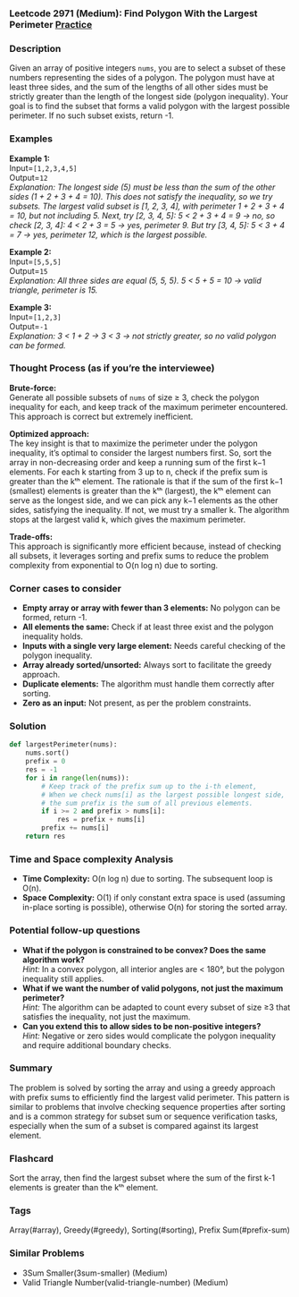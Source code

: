 ### Leetcode 2971 (Medium): Find Polygon With the Largest Perimeter [Practice](https://leetcode.com/problems/find-polygon-with-the-largest-perimeter)

### Description  
Given an array of positive integers `nums`, you are to select a subset of these numbers representing the sides of a polygon. The polygon must have at least three sides, and the sum of the lengths of all other sides must be strictly greater than the length of the longest side (polygon inequality). Your goal is to find the subset that forms a valid polygon with the largest possible perimeter. If no such subset exists, return -1.

### Examples  

**Example 1:**  
Input=`[1,2,3,4,5]`  
Output=`12`  
*Explanation: The longest side (5) must be less than the sum of the other sides (1 + 2 + 3 + 4 = 10). This does not satisfy the inequality, so we try subsets. The largest valid subset is [1, 2, 3, 4], with perimeter 1 + 2 + 3 + 4 = 10, but not including 5. Next, try [2, 3, 4, 5]: 5 < 2 + 3 + 4 = 9 → no, so check [2, 3, 4]: 4 < 2 + 3 = 5 → yes, perimeter 9. But try [3, 4, 5]: 5 < 3 + 4 = 7 → yes, perimeter 12, which is the largest possible.*

**Example 2:**  
Input=`[5,5,5]`  
Output=`15`  
*Explanation: All three sides are equal (5, 5, 5). 5 < 5 + 5 = 10 → valid triangle, perimeter is 15.*

**Example 3:**  
Input=`[1,2,3]`  
Output=`-1`  
*Explanation: 3 < 1 + 2 → 3 < 3 → not strictly greater, so no valid polygon can be formed.*

### Thought Process (as if you’re the interviewee)  
**Brute-force:**  
Generate all possible subsets of `nums` of size ≥ 3, check the polygon inequality for each, and keep track of the maximum perimeter encountered. This approach is correct but extremely inefficient.

**Optimized approach:**  
The key insight is that to maximize the perimeter under the polygon inequality, it’s optimal to consider the largest numbers first. So, sort the array in non-decreasing order and keep a running sum of the first k−1 elements. For each k starting from 3 up to n, check if the prefix sum is greater than the kᵗʰ element. The rationale is that if the sum of the first k−1 (smallest) elements is greater than the kᵗʰ (largest), the kᵗʰ element can serve as the longest side, and we can pick any k−1 elements as the other sides, satisfying the inequality. If not, we must try a smaller k. The algorithm stops at the largest valid k, which gives the maximum perimeter.

**Trade-offs:**  
This approach is significantly more efficient because, instead of checking all subsets, it leverages sorting and prefix sums to reduce the problem complexity from exponential to O(n log n) due to sorting.

### Corner cases to consider  
- **Empty array or array with fewer than 3 elements:** No polygon can be formed, return -1.
- **All elements the same:** Check if at least three exist and the polygon inequality holds.
- **Inputs with a single very large element:** Needs careful checking of the polygon inequality.
- **Array already sorted/unsorted:** Always sort to facilitate the greedy approach.
- **Duplicate elements:** The algorithm must handle them correctly after sorting.
- **Zero as an input:** Not present, as per the problem constraints.

### Solution

```python
def largestPerimeter(nums):
    nums.sort()
    prefix = 0
    res = -1
    for i in range(len(nums)):
        # Keep track of the prefix sum up to the i-th element,
        # When we check nums[i] as the largest possible longest side,
        # the sum prefix is the sum of all previous elements.
        if i >= 2 and prefix > nums[i]:
            res = prefix + nums[i]
        prefix += nums[i]
    return res
```

### Time and Space complexity Analysis  

- **Time Complexity:** O(n log n) due to sorting. The subsequent loop is O(n).
- **Space Complexity:** O(1) if only constant extra space is used (assuming in-place sorting is possible), otherwise O(n) for storing the sorted array.

### Potential follow-up questions  
- **What if the polygon is constrained to be convex? Does the same algorithm work?**  
  *Hint:* In a convex polygon, all interior angles are < 180°, but the polygon inequality still applies.
- **What if we want the number of valid polygons, not just the maximum perimeter?**  
  *Hint:* The algorithm can be adapted to count every subset of size ≥3 that satisfies the inequality, not just the maximum.
- **Can you extend this to allow sides to be non-positive integers?**  
  *Hint:* Negative or zero sides would complicate the polygon inequality and require additional boundary checks.

### Summary  
The problem is solved by sorting the array and using a greedy approach with prefix sums to efficiently find the largest valid perimeter. This pattern is similar to problems that involve checking sequence properties after sorting and is a common strategy for subset sum or sequence verification tasks, especially when the sum of a subset is compared against its largest element.


### Flashcard
Sort the array, then find the largest subset where the sum of the first k-1 elements is greater than the kᵗʰ element.

### Tags
Array(#array), Greedy(#greedy), Sorting(#sorting), Prefix Sum(#prefix-sum)

### Similar Problems
- 3Sum Smaller(3sum-smaller) (Medium)
- Valid Triangle Number(valid-triangle-number) (Medium)